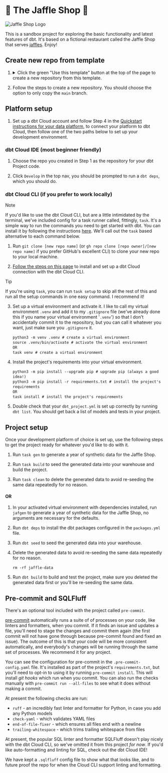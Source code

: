 # 🥪 The Jaffle Shop 🦘

![Jaffle Shop Logo](https://github.com/dbt-labs/jaffle-shop/assets/91998347/bfba27af-04bf-48fb-8a2d-99a1965a9a25)

This is a sandbox project for exploring the basic functionality and latest features of dbt. It's based on a fictional restaurant called the Jaffle Shop that serves [jaffles](https://en.wikipedia.org/wiki/Pie_iron). Enjoy!

## Create new repo from template

1. <details>
   <summary>Click the green "Use this template" button at the top of the page to create a new repository from this template.</summary>

   ![Click 'Use this template'](/.github/static/use-template.gif)
   </details>

2. Follow the steps to create a new repository. You should choose the option to only copy the `main` branch.

## Platform setup

1. Set up a dbt Cloud account and follow Step 4 in the [Quickstart instructions for your data platform](https://docs.getdbt.com/quickstarts), to connect your platform to dbt Cloud, then follow one of the two paths below to set up your development environment.

### dbt Cloud IDE (most beginner friendly)

1. Choose the repo you created in Step 1 as the repository for your dbt Project code.

2. Click `Develop` in the top nav, you should be prompted to run a `dbt deps`, which you should do.

### dbt Cloud CLI (if you prefer to work locally)

> [!NOTE]
> If you'd like to use the dbt Cloud CLI, but are a little intimidated by the terminal, we've included config for a task runner called, fittingly, `task`. It's a simple way to run the commands you need to get started with dbt. You can install it by following the instructions [here](https://taskfile.dev/#/installation). We'll call out the `task` based alternative to each command below.

1. Run `git clone [new repo name]` (or `gh repo clone [repo owner]/[new repo name]` if you prefer GitHub's excellent CLI) to clone your new repo to your local machine.

2. [Follow the steps on this page](https://cloud.getdbt.com/cloud-cli) to install and set up a dbt Cloud connection with the dbt Cloud CLI.

> [!TIP]
> If you're using `task`, you can run `task setup` to skip all the rest of this and run all the setup commands in one easy command. I recommend it!

3. Set up a virtual environment and activate it. I like to call my virtual environment `.venv` and add it to my `.gitignore` file (we've already done this if you name your virtual environment '`.venv`') so that I don't accidentally commit it to the repository, but you can call it whatever you want, just make sure you `.gitignore` it.

   ```shell
   python3 -m venv .venv # create a virtual environment
   source .venv/bin/activate # activate the virtual environment
   OR
   task venv # create a virtual environment
   ```

4. Install the project's requirements into your virtual environment.

   ```shell
   python3 -m pip install --upgrade pip # upgrade pip (always a good idea!)
   python3 -m pip install -r requirements.txt # install the project's requirements
   OR
   task install # install the project's requirements
   ```

5. Double check that your `dbt_project.yml` is set up correctly by running `dbt list`. You should get back a list of models and tests in your project.

## Project setup

Once your development platform of choice is set up, use the following steps to get the project ready for whatever you'd like to do with it.

1. Run `task gen` to generate a year of synthetic data for the Jaffle Shop.

2. Run `task build` to seed the generated data into your warehouse and build the project.

3. Run `task clean` to delete the generated data to avoid re-seeding the same data repeatedly for no reason.

#### OR

1. In your activated virtual environment with dependencies installed, run `jafgen` to generate a year of synthetic data for the Jaffle Shop, no arguments are necessary for the defaults.

2. Run `dbt deps` to install the dbt packages configured in the `packages.yml` file.

3. Run `dbt seed` to seed the generated data into your warehouse.

4. Delete the generated data to avoid re-seeding the same data repeatedly for no reason.
   ```shell
   rm -rf jaffle-data
   ```
5. Run `dbt build` to build and test the project, make sure you deleted the generated data first or you'll be re-seeding the same data.

## Pre-commit and SQLFluff

There's an optional tool included with the project called `pre-commit`.

[pre-commit](https://pre-commit.com/) automatically runs a suite of of processes on your code, like linters and formatters, when you commit. If it finds an issue and updates a file, you'll need to stage the changes and commit them again (the first commit will not have gone through because pre-commit found and fixed an issue). The outcome of this is that your code will be more consistent automatically, and everybody's changes will be running through the same set of processes. We recommend it for any project.

You can see the configuration for pre-commit in the `.pre-commit-config.yaml` file. It's installed as part of the project's `requirements.txt`, but you'll need to opt-in to using it by running `pre-commit install`. This will install _git hooks_ which run when you commit. You can also run the checks manually with `pre-commit run --all-files` to see what it does without making a commit.

At present the following checks are run:

- `ruff` - an incredibly fast linter and formatter for Python, in case you add any Python models
- `check-yaml` - which validates YAML files
- `end-of-file-fixer` - which ensures all files end with a newline
- `trailing-whitespace` - which trims trailing whitespace from files

At present, the popular SQL linter and formatter SQLFluff doesn't play nicely with the dbt Cloud CLI, so we've omitted it from this project _for now_. If you'd like auto-formatting and linting for SQL, check out the dbt Cloud IDE!

We have kept a `.sqlfluff` config file to show what that looks like, and to future proof the repo for when the Cloud CLI support linting and formatting.
